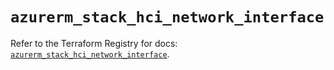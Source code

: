 # `azurerm_stack_hci_network_interface`

Refer to the Terraform Registry for docs: [`azurerm_stack_hci_network_interface`](https://registry.terraform.io/providers/hashicorp/azurerm/4.27.0/docs/resources/stack_hci_network_interface).
